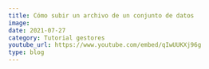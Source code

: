 ```yaml
---
title: Cómo subir un archivo de un conjunto de datos
image: 
date: 2021-07-27
category: Tutorial gestores
youtube_url: https://www.youtube.com/embed/qIwUUKXj96g
type: blog
---
```




